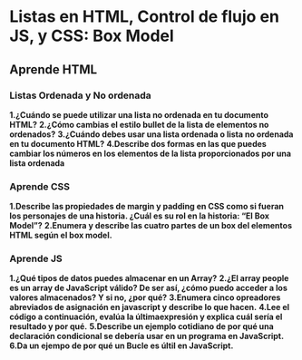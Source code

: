 #  Listas en HTML, Control de flujo en JS, y CSS: Box Model
## Aprende HTML
### Listas Ordenada y No ordenada 
**1.¿Cuándo se puede utilizar una lista no ordenada en tu documento HTML?**
**2.¿Cómo cambias el estilo bullet de la lista de elementos no ordenados?**
**3.¿Cuándo debes usar una lista ordenada o lista no ordenada en tu documento HTML?**
**4.Describe dos formas en las que puedes cambiar los números en los elementos de la lista proporcionados por una lista ordenada**
### Aprende CSS
**1.Describe las propiedades de margin y padding en CSS como si fueran los personajes de una historia. ¿Cuál es su rol en la historia: “El Box Model”?**
**2.Enumera y describe las cuatro partes de un box del elementos HTML según el box model.**
### Aprende JS
**1.¿Qué tipos de datos puedes almacenar en un Array?**
**2.¿El array people es un array de JavaScript válido? De ser así, ¿cómo puedo acceder a los valores almacenados? Y si no, ¿por qué?**
**3.Enumera cinco opreadores abreviados de asignación en javascript y describe lo que hacen.**
**4.Lee el código a continuación, evalúa la últimaexpresión y explica cuál sería el resultado y por qué.**
**5.Describe un ejemplo cotidiano de por qué una declaración condicional se debería usar en un programa en JavaScript.**
**6.Da un ejempo de por qué un Bucle es últil en JavaScript.**
